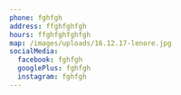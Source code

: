 ```yaml
---
phone: fghfgh
address: ffghfghfgh
hours: ffghfghfghfgh
map: /images/uploads/16.12.17-lenore.jpg
socialMedia:
  facebook: fghfgh
  googlePlus: fghfgh
  instagram: fghfgh
---
```


